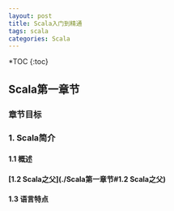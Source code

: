 ```yaml
---
layout: post
title: Scala入门到精通
tags: scala
categories: Scala
---
```


*TOC
{:toc}

## Scala第一章节

### 章节目标

### 1. Scala简介

#### 1.1 概述

#### [1.2 Scala之父](./Scala第一章节#1.2 Scala之父)

#### 1.3 语言特点

